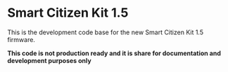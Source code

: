Smart Citizen Kit 1.5 
=====================

This is the development code base for the new Smart Citizen Kit 1.5 firmware. 

**This code is not production ready and it is share for documentation and development purposes only**


